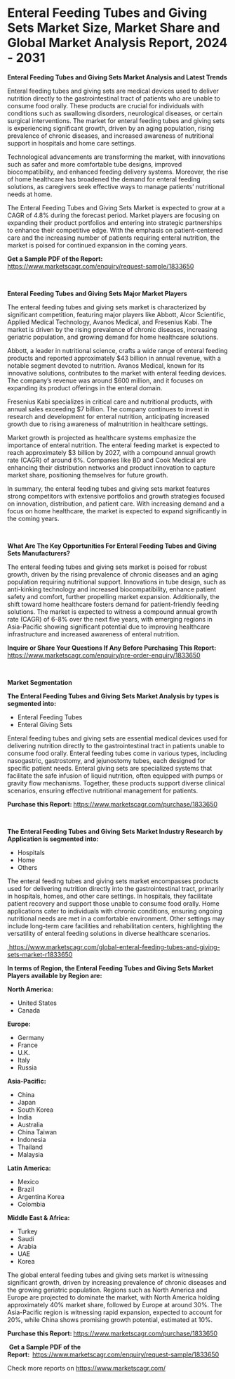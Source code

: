 <p><h1>Enteral Feeding Tubes and Giving Sets Market Size, Market Share and Global Market Analysis Report, 2024 - 2031</h1></p><p><strong>Enteral Feeding Tubes and Giving Sets Market Analysis and Latest Trends</strong></p>
<p><p>Enteral feeding tubes and giving sets are medical devices used to deliver nutrition directly to the gastrointestinal tract of patients who are unable to consume food orally. These products are crucial for individuals with conditions such as swallowing disorders, neurological diseases, or certain surgical interventions. The market for enteral feeding tubes and giving sets is experiencing significant growth, driven by an aging population, rising prevalence of chronic diseases, and increased awareness of nutritional support in hospitals and home care settings.</p><p>Technological advancements are transforming the market, with innovations such as safer and more comfortable tube designs, improved biocompatibility, and enhanced feeding delivery systems. Moreover, the rise of home healthcare has broadened the demand for enteral feeding solutions, as caregivers seek effective ways to manage patients’ nutritional needs at home.</p><p>The Enteral Feeding Tubes and Giving Sets Market is expected to grow at a CAGR of 4.8% during the forecast period. Market players are focusing on expanding their product portfolios and entering into strategic partnerships to enhance their competitive edge. With the emphasis on patient-centered care and the increasing number of patients requiring enteral nutrition, the market is poised for continued expansion in the coming years.</p></p>
<p><strong>Get a Sample PDF of the Report:&nbsp;</strong> <a href="https://www.marketscagr.com/enquiry/request-sample/1833650?utm_campaign=1848&utm_medium=2&utm_source=Github&utm_content=ia&utm_term=01012025&utm_id=enteral-feeding-tubes-and-giving-sets">https://www.marketscagr.com/enquiry/request-sample/1833650</a></p>
<p>&nbsp;</p>
<p><strong>Enteral Feeding Tubes and Giving Sets Major Market Players</strong></p>
<p><p>The enteral feeding tubes and giving sets market is characterized by significant competition, featuring major players like Abbott, Alcor Scientific, Applied Medical Technology, Avanos Medical, and Fresenius Kabi. The market is driven by the rising prevalence of chronic diseases, increasing geriatric population, and growing demand for home healthcare solutions.</p><p>Abbott, a leader in nutritional science, crafts a wide range of enteral feeding products and reported approximately $43 billion in annual revenue, with a notable segment devoted to nutrition. Avanos Medical, known for its innovative solutions, contributes to the market with enteral feeding devices. The company’s revenue was around $600 million, and it focuses on expanding its product offerings in the enteral domain.</p><p>Fresenius Kabi specializes in critical care and nutritional products, with annual sales exceeding $7 billion. The company continues to invest in research and development for enteral nutrition, anticipating increased growth due to rising awareness of malnutrition in healthcare settings.</p><p>Market growth is projected as healthcare systems emphasize the importance of enteral nutrition. The enteral feeding market is expected to reach approximately $3 billion by 2027, with a compound annual growth rate (CAGR) of around 6%. Companies like BD and Cook Medical are enhancing their distribution networks and product innovation to capture market share, positioning themselves for future growth.</p><p>In summary, the enteral feeding tubes and giving sets market features strong competitors with extensive portfolios and growth strategies focused on innovation, distribution, and patient care. With increasing demand and a focus on home healthcare, the market is expected to expand significantly in the coming years.</p></p>
<p>&nbsp;</p>
<p><strong>What Are The Key Opportunities For Enteral Feeding Tubes and Giving Sets Manufacturers?</strong></p>
<p><p>The enteral feeding tubes and giving sets market is poised for robust growth, driven by the rising prevalence of chronic diseases and an aging population requiring nutritional support. Innovations in tube design, such as anti-kinking technology and increased biocompatibility, enhance patient safety and comfort, further propelling market expansion. Additionally, the shift toward home healthcare fosters demand for patient-friendly feeding solutions. The market is expected to witness a compound annual growth rate (CAGR) of 6-8% over the next five years, with emerging regions in Asia-Pacific showing significant potential due to improving healthcare infrastructure and increased awareness of enteral nutrition.</p></p>
<p><strong>Inquire or Share Your Questions If Any Before Purchasing This Report:</strong> <a href="https://www.marketscagr.com/enquiry/pre-order-enquiry/1833650?utm_campaign=1848&utm_medium=2&utm_source=Github&utm_content=ia&utm_term=01012025&utm_id=enteral-feeding-tubes-and-giving-sets">https://www.marketscagr.com/enquiry/pre-order-enquiry/1833650</a></p>
<p>&nbsp;</p>
<p><strong>Market Segmentation</strong></p>
<p><strong>The Enteral Feeding Tubes and Giving Sets Market Analysis by types is segmented into:</strong></p>
<p><ul><li>Enteral Feeding Tubes</li><li>Enteral Giving Sets</li></ul></p>
<p><p>Enteral feeding tubes and giving sets are essential medical devices used for delivering nutrition directly to the gastrointestinal tract in patients unable to consume food orally. Enteral feeding tubes come in various types, including nasogastric, gastrostomy, and jejunostomy tubes, each designed for specific patient needs. Enteral giving sets are specialized systems that facilitate the safe infusion of liquid nutrition, often equipped with pumps or gravity flow mechanisms. Together, these products support diverse clinical scenarios, ensuring effective nutritional management for patients.</p></p>
<p><strong>Purchase this Report:&nbsp;</strong><a href="https://www.marketscagr.com/purchase/1833650?utm_campaign=1848&utm_medium=2&utm_source=Github&utm_content=ia&utm_term=01012025&utm_id=enteral-feeding-tubes-and-giving-sets">https://www.marketscagr.com/purchase/1833650</a></p>
<p>&nbsp;</p>
<p><strong>The Enteral Feeding Tubes and Giving Sets Market Industry Research by Application is segmented into:</strong></p>
<p><ul><li>Hospitals</li><li>Home</li><li>Others</li></ul></p>
<p><p>The enteral feeding tubes and giving sets market encompasses products used for delivering nutrition directly into the gastrointestinal tract, primarily in hospitals, homes, and other care settings. In hospitals, they facilitate patient recovery and support those unable to consume food orally. Home applications cater to individuals with chronic conditions, ensuring ongoing nutritional needs are met in a comfortable environment. Other settings may include long-term care facilities and rehabilitation centers, highlighting the versatility of enteral feeding solutions in diverse healthcare scenarios.</p></p>
<p><a href="https://www.marketscagr.com/global-enteral-feeding-tubes-and-giving-sets-market-r1833650?utm_campaign=1848&utm_medium=2&utm_source=Github&utm_content=ia&utm_term=01012025&utm_id=enteral-feeding-tubes-and-giving-sets">&nbsp;https://www.marketscagr.com/global-enteral-feeding-tubes-and-giving-sets-market-r1833650</a></p>
<p><strong>In terms of Region, the Enteral Feeding Tubes and Giving Sets Market Players available by Region are:</strong></p>
<p>
    <p> <strong> North America: </strong>
        <ul>
            <li>United States</li>
            <li>Canada</li>
        </ul>
        </p> 
    <p> <strong> Europe: </strong>
        <ul>
            <li>Germany</li>
            <li>France</li>
            <li>U.K.</li>
            <li>Italy</li>
            <li>Russia</li>
        </ul>
        </p> 
    <p> <strong> Asia-Pacific: </strong>
        <ul>
            <li>China</li>
            <li>Japan</li>
            <li>South Korea</li>
            <li>India</li>
            <li>Australia</li>
            <li>China Taiwan</li>
            <li>Indonesia</li>
            <li>Thailand</li>
            <li>Malaysia</li>
        </ul>
        </p> 
    <p> <strong> Latin America: </strong>
        <ul>
            <li>Mexico</li>
            <li>Brazil</li>
            <li>Argentina Korea</li>
            <li>Colombia</li>
        </ul>
        </p> 
    <p> <strong> Middle East & Africa: </strong>
        <ul>
            <li>Turkey</li>
            <li>Saudi</li>
            <li>Arabia</li>
            <li>UAE</li>
            <li>Korea</li>
        </ul>
    </p>
    </p>
<p><p>The global enteral feeding tubes and giving sets market is witnessing significant growth, driven by increasing prevalence of chronic diseases and the growing geriatric population. Regions such as North America and Europe are projected to dominate the market, with North America holding approximately 40% market share, followed by Europe at around 30%. The Asia-Pacific region is witnessing rapid expansion, expected to account for 20%, while China shows promising growth potential, estimated at 10%.</p></p>
<p><strong>Purchase this Report: </strong><a href="https://www.marketscagr.com/purchase/1833650?utm_campaign=1848&utm_medium=2&utm_source=Github&utm_content=ia&utm_term=01012025&utm_id=enteral-feeding-tubes-and-giving-sets">https://www.marketscagr.com/purchase/1833650</a></p>
<p>&nbsp;<strong>Get a Sample PDF of the Report:&nbsp;&nbsp;</strong><a href="https://www.marketscagr.com/enquiry/request-sample/1833650?utm_campaign=1848&utm_medium=2&utm_source=Github&utm_content=ia&utm_term=01012025&utm_id=enteral-feeding-tubes-and-giving-sets">https://www.marketscagr.com/enquiry/request-sample/1833650</a></p>
<p><strong></strong></p>
<p>Check more reports on <a href="https://www.marketscagr.com/?utm_campaign=1848&utm_medium=2&utm_source=Github&utm_content=ia&utm_term=01012025&utm_id=enteral-feeding-tubes-and-giving-sets">https://www.marketscagr.com/</a></p>